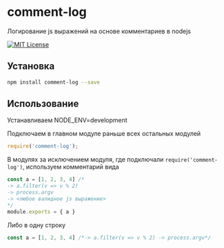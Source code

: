 # comment-log

Логирование js выражений на основе комментариев в nodejs

[![MIT License](https://img.shields.io/badge/license-MIT_License-green.svg?style=flat-square)](https://github.com/Taraflex/comment-log/blob/master/LICENSE)

## Установка
```sh
npm install comment-log --save
```

## Использование

Устанавливаем NODE_ENV=development

Подключаем в главном модуле раньше всех остальных модулей
```js
require('comment-log');
```
В модулях за исключением модуля, где подключали ```require('comment-log')```, используем комментарий вида
```js
const a = [1, 2, 3, 4] /* 
-> a.filter(v => v % 2)
-> process.argv 
-> <любое валидное js выражение>
*/
module.exports = { a }
```
Либо в одну строку 
```js
const a = [1, 2, 3, 4] /*-> a.filter(v => v % 2) -> process.argv*/
```